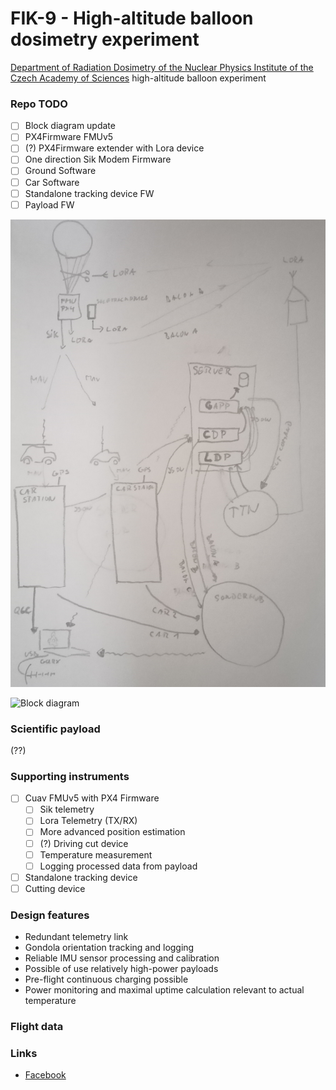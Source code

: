 # FIK-9 - High-altitude balloon dosimetry experiment

[Department of Radiation Dosimetry of the Nuclear Physics Institute of the Czech Academy of Sciences](http://www.ujf.cas.cz/en/departments/department-of-radiation-dosimetry/contact/) high-altitude balloon experiment

### Repo TODO
- [ ] Block diagram update
- [ ] PX4Firmware FMUv5
- [ ] (?) PX4Firmware extender with Lora device
- [ ] One direction Sik Modem Firmware 
- [ ] Ground Software 
- [ ] Car Software
- [ ] Standalone tracking device FW
- [ ] Payload FW

![Sw diagram](doc/img/fik_9_sw_data.png)

![Block diagram](doc/img/block_schematics.png)


### Scientific payload
(??)

### Supporting instruments
 - [ ] Cuav FMUv5 with PX4 Firmware
   - [ ] Sik telemetry
   - [ ] Lora Telemetry (TX/RX)
   - [ ] More advanced position estimation
   - [ ] (?) Driving cut device
   - [ ] Temperature measurement
   - [ ] Logging processed data from payload
 - [ ] Standalone tracking device
 - [ ] Cutting device

### Design features
  * Redundant telemetry link
  * Gondola orientation tracking and logging
  * Reliable IMU sensor processing and calibration
  * Possible of use relatively high-power payloads
  * Pre-flight continuous charging possible
  * Power monitoring and maximal uptime calculation relevant to actual temperature

### Flight data

### Links
  * [Facebook](https://www.facebook.com/balonfik/)
